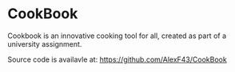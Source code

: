 # CookBook

Cookbook is an innovative cooking tool for all, created as part of a university assignment.

Source code is availavle at: https://github.com/AlexF43/CookBook
